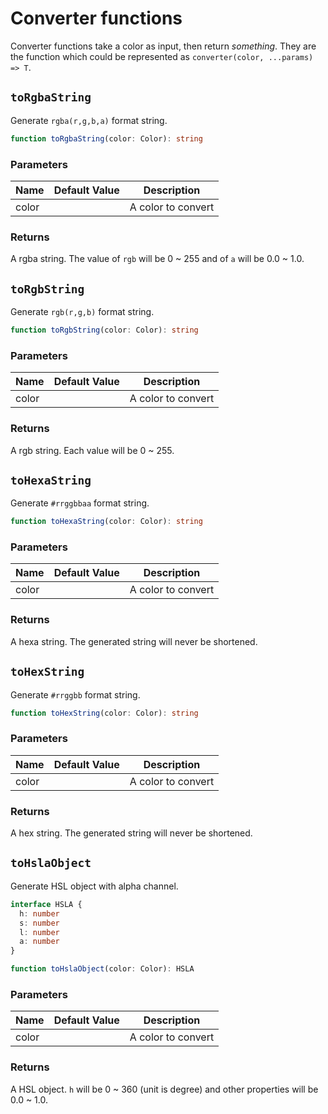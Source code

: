 # Converter functions

Converter functions take a color as input, then return _something_. They are the function which could be represented as `converter(color, ...params) => T`.

## `toRgbaString`

Generate `rgba(r,g,b,a)` format string.

```ts
function toRgbaString(color: Color): string
```

### Parameters

| Name  | Default Value | Description        |
| ----- | ------------- | ------------------ |
| color |               | A color to convert |

### Returns

A rgba string. The value of `rgb` will be 0 ~ 255 and of `a` will be 0.0 ~ 1.0.

## `toRgbString`

Generate `rgb(r,g,b)` format string.

```ts
function toRgbString(color: Color): string
```

### Parameters

| Name  | Default Value | Description        |
| ----- | ------------- | ------------------ |
| color |               | A color to convert |

### Returns

A rgb string. Each value will be 0 ~ 255.

## `toHexaString`

Generate `#rrggbbaa` format string.

```ts
function toHexaString(color: Color): string
```

### Parameters

| Name  | Default Value | Description        |
| ----- | ------------- | ------------------ |
| color |               | A color to convert |

### Returns

A hexa string. The generated string will never be shortened.

## `toHexString`

Generate `#rrggbb` format string.

```ts
function toHexString(color: Color): string
```

### Parameters

| Name  | Default Value | Description        |
| ----- | ------------- | ------------------ |
| color |               | A color to convert |

### Returns

A hex string. The generated string will never be shortened.

## `toHslaObject`

Generate HSL object with alpha channel.

```ts
interface HSLA {
  h: number
  s: number
  l: number
  a: number
}

function toHslaObject(color: Color): HSLA
```

### Parameters

| Name  | Default Value | Description        |
| ----- | ------------- | ------------------ |
| color |               | A color to convert |

### Returns

A HSL object. `h` will be 0 ~ 360 (unit is degree) and other properties will be 0.0 ~ 1.0.
